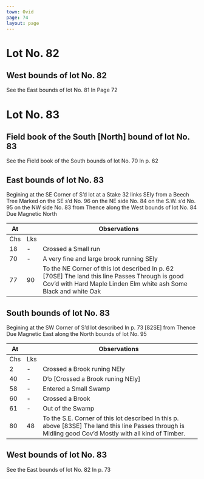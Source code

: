 ```yaml
---
town: Ovid
page: 74
layout: page
---
```


# Lot No. 82

## West bounds of lot No. 82
See the East bounds of lot No. 81 In Page 72

# Lot No. 83

## Field book of the South [North] bound of lot No. 83
See the Field book of the South bounds of lot No. 70 In p. 62

## East bounds of lot No. 83
Begining at the SE Corner of S’d lot at a Stake 32 links SEly from a Beech Tree Marked on the SE s’d No. 96 on the NE side No. 84 on the S.W. s’d No. 95 on the NW side No. 83 from Thence along the West bounds of lot No. 84 Due Magnetic North

| At |    | Observations |
| -- | -- | ------------ |
| Chs | Lks | |
18 | - | Crossed a Small run
70 | - | A very fine and large brook running SEly
77 | 90 | To the NE Corner of this lot described In p. 62 [70SE] The land this line Passes Through is good Cov’d with Hard Maple Linden Elm white ash Some Black and white Oak

## South bounds of lot No. 83
Begining at the SW Corner of S’d lot described In p. 73 [82SE] from Thence Due Magnetic East along the North bounds of lot No. 95

| At |    | Observations |
| -- | -- | ------------ |
| Chs | Lks | |
2 | - | Crossed a Brook runing NEly
40 | - | D’o [Crossed a Brook runing NEly]
58 | - | Entered a Small Swamp
60 | - | Crossed a Brook
61 | - | Out of the Swamp
80 | 48 | To the S.E. Corner of this lot described In this p. above [83SE] The land this line Passes through is Midling good Cov’d Mostly with all kind of Timber.

## West bounds of lot No. 83
See the East bounds of lot No. 82 In p. 73
